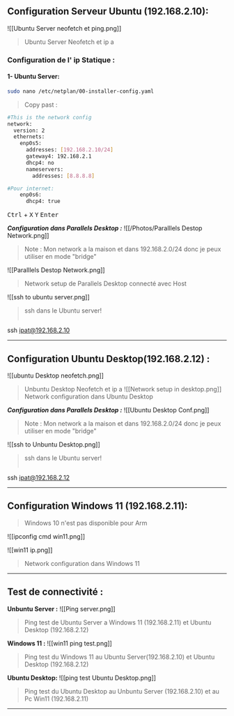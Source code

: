 ## Configuration Serveur Ubuntu (192.168.2.10):
![[Ubuntu Server neofetch et ping.png]]
>Ubuntu Server Neofetch et ip a
	
### Configuration de l' ip Statique :

#### 1- Ubuntu Server:
	
```bash
sudo nano /etc/netplan/00-installer-config.yaml
```

>Copy past :
```bash
#This is the network config
network:
  version: 2
  ethernets:
    enp0s5:
      addresses: [192.168.2.10/24]
      gateway4: 192.168.2.1
      dhcp4: no
      nameservers:
        addresses: [8.8.8.8]

#Pour internet:
    enp0s6:
      dhcp4: true
```

<kbd>Ctrl</kbd> + <kbd>X</kbd>
<kbd>Y</kbd>
<kbd>Enter</kbd>

***Configuration dans Parallels Desktop :***
![[/Photos/Paralllels Destop Network.png]]
>Note : Mon network a la maison et dans 192.168.2.0/24 donc je peux utiliser en mode "bridge"

![[Paralllels Destop Network.png]]
>Network setup de Parallels Desktop connecté avec Host


![[ssh to ubuntu server.png]]
>ssh dans le Ubuntu server! 
>```bash
ssh ipat@192.168.2.10

---
## Configuration Ubuntu Desktop(192.168.2.12) :
![[ubuntu Desktop neofetch.png]]
>Unbuntu Desktop Neofetch et ip a
![[Network setup in desktop.png]]
>Network configuration dans Ubuntu Desktop

***Configuration dans Parallels Desktop :***
![[Ubuntu Desktop Conf.png]]
>Note : Mon network a la maison et dans 192.168.2.0/24 donc je peux utiliser en mode "bridge"


![[ssh to Unbuntu Desktop.png]]
>ssh dans le Ubuntu server! 
>```bash
ssh ipat@192.168.2.12

---
## Configuration Windows 11 (192.168.2.11):
>Windows 10 n'est pas disponible pour Arm 

![[ipconfig cmd win11.png]]

![[win11 ip.png]]
>Network configuration dans Windows 11

---
## Test de connectivité :

**Unbuntu Server :**
![[Ping server.png]]
>Ping test de Ubuntu Server a Windows 11 (192.168.2.11) et Ubuntu Desktop (192.168.2.12)

**Windows 11 :**
![[win11 ping test.png]]
>Ping test du Windows 11 au Ubuntu Server(192.168.2.10) et Ubuntu Desktop (192.168.2.12)

**Ubuntu Desktop:**
![[ping test Ubuntu Desktop.png]]
>Ping test du Ubuntu Desktop au Unbuntu Server (192.168.2.10) et au Pc Win11 (192.168.2.11)

---
